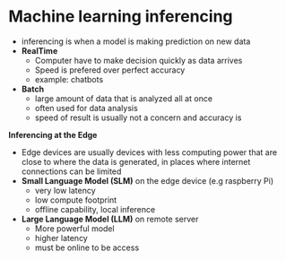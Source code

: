 # Machine learning inferencing

- inferencing is when a model is making prediction on new data
- **RealTime**
    - Computer have to make decision quickly as data arrives
    - Speed is prefered over perfect accuracy
    - example: chatbots
- **Batch**
    - large amount of data that is analyzed all at once
    - often used for data analysis
    - speed of result is usually not a concern and accuracy is

**Inferencing at the Edge**

- Edge devices are usually devices with less computing power that are close to where the data is generated, in places where internet connections can be limited
- **Small Language Model (SLM)** on the edge device (e.g raspberry Pi)
    - very low latency
    - low compute footprint
    - offline capability, local inference
- **Large Language Model (LLM)** on remote server
    - More powerful model
    - higher latency
    - must be online to be access